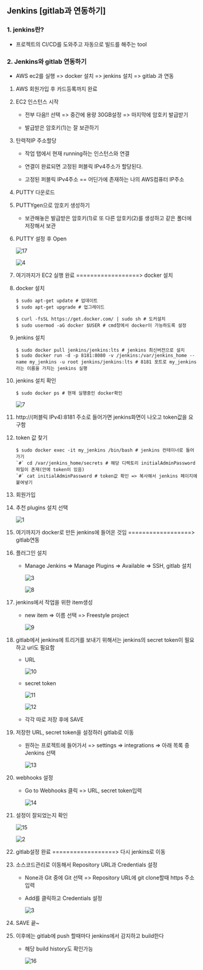 ## Jenkins [gitlab과 연동하기]



### 1. jenkins란?

- 프로젝트의 CI/CD를 도와주고 자동으로 빌드를 해주는 tool



### 2. Jenkins와 gitlab 연동하기

- AWS ec2를 실행 => docker 설치 => jenkins 설치 => gitlab 과 연동

  

1. AWS 회원가입 후 카드등록까지 완료

   

2. EC2 인스턴스 시작

   - 전부 다음!! 선택 => 중간에 용량 30GB설정 => 마지막에 암호키 발급받기

   - 발급받은 암호키(1)는 잘 보관하기

     

3. 탄력적IP 주소할당

   - 작업 탭에서 현재 running하는 인스턴스와 연결

   - 연결이 완료되면 고정된 퍼블릭 IPv4주소가 할당된다.

   - 고정된 퍼블릭 IPv4주소 == 어딘가에 존재하는 나의 AWS컴퓨터 IP주소

     

4. PUTTY 다운로드

   

5. PUTTYgen으로 암호키 생성하기

   - 보관해놓은 발급받은 암호키(1)로 또 다른 암호키(2)를 생성하고 같은 폴더에 저장해서 보관

     

6. PUTTY 설정 후 Open

   ![17](https://user-images.githubusercontent.com/73927750/150244255-192bd0df-90f3-469d-bc8d-098b271bcb0b.png)

   ![4](https://user-images.githubusercontent.com/73927750/150160376-d7cc6880-a207-4da5-9131-42330a3c868c.png)

   

7. 여기까지가 EC2 실행 완료 ==================> docker 설치

   

8. docker 설치

   ```shell
   $ sudo apt-get update # 업데이트
   $ sudo apt-get upgrade # 업그레이드
   
   $ curl -fsSL https://get.docker.com/ | sudo sh # 도커설치
   $ sudo usermod -aG docker $USER # cmd창에서 docker이 가능하도록 설정
   ```

   

9. jenkins 설치

   ```shell
   $ sudo docker pull jenkins/jenkins:lts # jenkins 최신버전으로 설치
   $ sudo docker run -d -p 8181:8080 -v /jenkins:/var/jenkins_home --name my_jenkins -u root jenkins/jenkins:lts # 8181 포트로 my_jenkins라는 이름을 가지는 jenkins 실행
   ```

10. jenkins 설치 확인

    ```shell
    $ sudo docker ps # 현재 실행중인 docker확인
    ```

    ![7](https://user-images.githubusercontent.com/73927750/150160777-f284e9e1-274e-4703-8562-a697611e5535.JPG)

    

11. http://(퍼블릭 IPv4):8181 주소로 들어가면 jenkins화면이 나오고 token값을 요구함

    

12. token 값 찾기

    ```shell
    $ sudo docker exec -it my_jenkins /bin/bash # jenkins 컨테이너로 들어가기
    `#` cd /var/jenkins_home/secrets # 해당 디렉토리 initialAdminPassword 파일이 존재(안에 token이 있음)
    `#` cat initialAdminPassword # token값 확인 => 복사해서 jenkins 페이지에 붙여넣기
    ```

    

13. 회원가입

    

14. 추천 plugins 설치 선택

    ![1](https://user-images.githubusercontent.com/73927750/150160572-3dda52f1-4578-4108-a4bc-cb88f8174dc5.JPG)

    

15. 여기까지가 docker로 만든 jenkins에 들어온 것임 ==================> gitlab연동

    

16. 플러그인 설치

    - Manage Jenkins => Manage Plugins => Available => SSH, gitlab 설치

      ![3](https://user-images.githubusercontent.com/73927750/150161794-9d0d8618-80da-45f7-9f78-d5db60b3b353.png)

      ![8](https://user-images.githubusercontent.com/73927750/150160936-8dbf12ed-ac70-478f-810c-7352fa4cb36f.png)

      

17. jenkins에서 작업을 위한 item생성

    - new item => 이름 선택 => Freestyle project

      ![9](https://user-images.githubusercontent.com/73927750/150160973-149a92e2-7563-4e08-a4a4-a42cdc7d19e2.png)

      

18. gitlab에서 jenkins에 트리거를 보내기 위해서는 jenkins의 secret token이 필요하고 url도 필요함

    - URL

      ![10](https://user-images.githubusercontent.com/73927750/150161129-827f3b4b-7ffc-436b-9075-7f8d07273fa1.png)

    - secret token

      ![11](https://user-images.githubusercontent.com/73927750/150161259-637ee16f-5f56-4386-90fe-aff679e5b160.png)

      ![12](https://user-images.githubusercontent.com/73927750/150161267-211a615a-982f-448b-a627-8fd1681332ec.png)

    - 각각 따로 저장 후에 SAVE

      

19. 저장한 URL, secret token을 설정하러 gitlab로 이동

    - 원하는 프로젝트에 들어가서 => settings => integrations => 아래 목록 중 Jenkins 선택

      ![13](https://user-images.githubusercontent.com/73927750/150161374-18171113-8c46-4e6a-96fb-a7c17b9f3a08.png)

      

20. webhooks 설정

    - Go to Webhooks 클릭 => URL, secret token입력

      ![14](https://user-images.githubusercontent.com/73927750/150161377-5e79961d-42fa-4129-a9db-8c35968aec1c.png)

      

21. 설정이 잘되었는지 확인

    ![15](https://user-images.githubusercontent.com/73927750/150161379-8d4c4396-8f5f-4c1d-8fae-f2b86d611661.png)

    ![2](https://user-images.githubusercontent.com/73927750/150161538-10c7ac66-1979-4577-9395-f176916491f5.JPG)

    

22. gitlab설정 완료 ==================> 다시 jenkins로 이동

    

23. 소스코드관리로 이동해서 Repository URL과 Credentials 설정

    - None과 Git 중에 Git 선택 => Repository URL에 git clone할때 https 주소 입력

    - Add를 클릭하고 Credentials 설정

      ![3](https://user-images.githubusercontent.com/73927750/150161861-d1e555a3-3edc-414a-8fb3-fda26eba4c22.JPG)

      

24. SAVE 끝~

    

25. 이후에는 gitlab에 push 할때마다 jenkins에서 감지하고 build한다

    - 해당 build history도 확인가능

      ![16](https://user-images.githubusercontent.com/73927750/150161944-b57b9aeb-8800-4d7e-ba96-36142020a9c0.png)